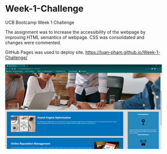 # Week-1-Challenge
UCB Bootcamp Week 1 Challenge

The assignment was to increase the accessibility of the webpage by improving HTML semantics of webpage. CSS was consolidated and changes were commented. 

GitHub Pages was used to deploy site.
https://luan-pham.github.io/Week-1-Challenge/

<img src="assets\images\ScreenShot.png">